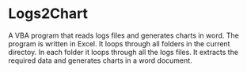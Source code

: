 # Logs2Chart
A VBA program that reads logs files and generates charts in word. The program is written in Excel. It loops through all folders in the current directoy. In each folder it loops through all the logs files. It extracts the required data and generates charts in a word document.

